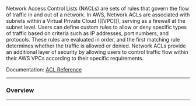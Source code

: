 Network Access Control Lists (NACLs) are sets of rules that govern the flow of traffic in and out of a network. In AWS, Network ACLs are associated with subnets within a Virtual Private Cloud ([[VPC]]), serving as a firewall at the subnet level. Users can define custom rules to allow or deny specific types of traffic based on criteria such as IP addresses, port numbers, and protocols. These rules are evaluated in order, and the first matching rule determines whether the traffic is allowed or denied. Network ACLs provide an additional layer of security by allowing users to control traffic flow within their AWS VPCs according to their specific requirements.

Documentation: [ACL Reference](https://docs.aws.amazon.com/AmazonS3/latest/userguide/acl-overview.html)
___
### Overview

___